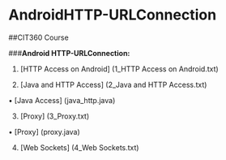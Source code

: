 # AndroidHTTP-URLConnection

##CIT360 Course


###**Android HTTP-URLConnection:**

1) [HTTP Access on Android] (1_HTTP Access on Android.txt)

2) [Java and HTTP Access] (2_Java and HTTP Access.txt)

  • [Java Access] (java_http.java)

3) [Proxy] (3_Proxy.txt)

  • [Proxy] (proxy.java)

4) [Web Sockets] (4_Web Sockets.txt)
